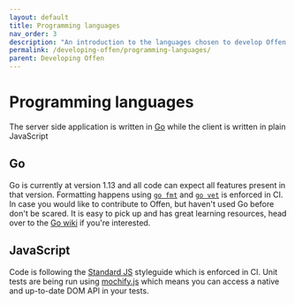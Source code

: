 ```yaml
---
layout: default
title: Programming languages
nav_order: 3
description: "An introduction to the languages chosen to develop Offen."
permalink: /developing-offen/programming-languages/
parent: Developing Offen
---
```


# Programming languages

The server side application is written in [Go][golang] while the client is written in plain JavaScript

[golang]: https://golang.org

## Go

Go is currently at version 1.13 and all code can expect all features present in that version. Formatting happens using [`go fmt`][fmt] and [`go vet`][vet] is enforced in CI. In case you would like to contribute to Offen, but haven't used Go before don't be scared. It is easy to pick up and has great learning resources, head over to the [Go wiki][wiki] if you're interested.

[fmt]: https://blog.golang.org/go-fmt-your-code
[vet]: https://golang.org/cmd/vet/
[wiki]: https://github.com/golang/go/wiki

## JavaScript

Code is following the [Standard JS][standard] styleguide which is enforced in CI. Unit tests are being run using [mochify.js][mochify] which means you can access a native and up-to-date DOM API in your tests.

[babel]: https://babeljs.io/
[standard]: https://standardjs.com/
[mochify]: https://github.com/mantoni/mochify.js
[nanohtml]: https://github.com/choojs/nanohtml
